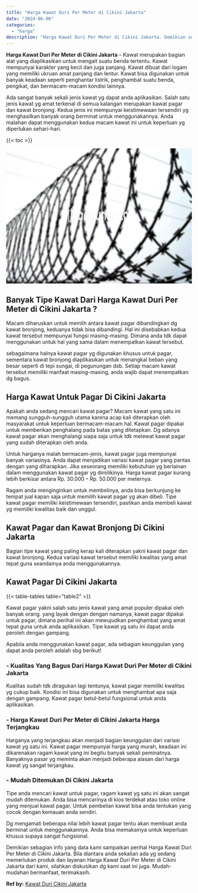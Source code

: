```yaml
---
title: "Harga Kawat Duri Per Meter di Cikini Jakarta"
date: "2024-06-06"
categories: 
  - "harga"
description: "Harga Kawat Duri Per Meter di Cikini Jakarta. Demikian sebagian info yang data kami sampaikan perihal Harga Kawat Duri Per Meter di Cikini Jakarta. Bila dian..."
---
```


**Harga Kawat Duri Per Meter di Cikini Jakarta** – Kawat merupakan bagian alat yang diaplikasikan untuk mengait suatu benda tertentu. Kawat mempunyai karakter yang kecil dan juga panjang. Kawat dibuat dari logam yang memiliki ukruan amat panjang dan lentur. Kawat bisa digunakan untuk banyak keadaan seperti penghantar listrik, penghambat suatu benda, pengikat, dan bermacam-macam kondisi lainnya.

Ada sangat banyak sekali jenis kawat yg dapat anda aplikasikan. Salah satu jenis kawat yg amat terkenal di semua kalangan merupakan kawat pagar dan kawat bronjong. Kedua jenis ini mempunyai keistimewaan tersendiri yg menghasilkan banyak orang berminat untuk menggunakannya. Anda malahan dapat menggunakan kedua macam kawat ini untuk keperluan yg diperlukan sehari-hari.

{{< toc >}}

![Harga Kawat Duri Per Meter di Cikini Jakarta](/images/jual-kawat-murah44.png)

## Banyak Tipe Kawat Dari Harga Kawat Duri Per Meter di Cikini Jakarta ?

Macam diharuskan untuk memlih antara kawat pagar dibandingkan dg kawat bronjong, keduanya tidak bisa dibandingi. Hal ini disebabkan kedua kawat tersebut mempunyai fungsi masing-masing. Dimana anda tdk dapat menggunakan untuk hal yang sama dalam menempatkan kawat tersebut.

sebagaimana halnya kawat pagar yg digunakan khusus untuk pagar, sementara kawat bronjong diaplikasikan untuk menangkal beban yang besar seperti di tepi sungai, di pegunungan dsb. Setiap macam kawat tersebut memiliki manfaat masing-masing, anda wajib dapat menempatkan dg bagus.

## Harga Kawat Untuk Pagar Di Cikini Jakarta

Apakah anda sedang mencari kawat pagar? Macam kawat yang satu ini memang sungguh-sungguh utama karena acap kali diterapkan oleh masyarakat untuk keperluan bermacam-macam hal. Kawat pagar dipakai untuk memberikan penghalang pada batas yang ditetapkan. Dg adanya kawat pagar akan menghalangi siapa saja untuk tdk melewat kawat pagar yang sudah diterapkan oleh anda.

Untuk harganya malah bermacam-jenis, kawat pagar juga mempunyai banyak variasinya. Anda dapat menjadikan variasi kawat pagar yang pantas dengan yang diharapkan. Jika seseorang memiliki kebutuhan yg berlainan dalam menggunakan kawat pagar yg dimilikinya. Harga kawat pagar kurang lebih berkisar antara Rp. 30.000 – Rp. 50.000 per meternya.

Ragam anda menginginkan untuk membelinya, anda bisa berkunjung ke tempat jual kapan saja untuk memilih kawat pagar yg akan dibeli. Tipe kawat pagar memiliki keistimewaan tersendiri, pastikan anda membeli kawat yg memiliki kwalitas baik dan unggul.

## Kawat Pagar dan Kawat Bronjong Di Cikini Jakarta

Bagian tipe kawat yang paling kerap kali diterapkan yakni kawat pagar dan kawat bronjong. Kedua variasi kawat tersebut memiliki kwalitas yang amat tepat guna seandainya anda menggunakannya.

## Kawat Pagar Di Cikini Jakarta

{{< table-tables table="table2" >}}

Kawat pagar yakni salah satu jenis kawat yang amat populer dipakai oleh banyak orang. yang layak dengan dengan namanya, kawat pagar dipakai untuk pagar, dimana perihal ini akan mewujudkan penghambat yang amat tepat guna untuk anda aplikasikan. Tipe kawat yg satu ini dapat anda peroleh dengan gampang.

Apabila anda menggunakan kawat pagar, ada sebagian keunggulan yang dapat anda peroleh adalah sbg berikut!

### \- Kualitas Yang Bagus Dari Harga Kawat Duri Per Meter di Cikini Jakarta

Kualitas sudah tdk diragukan lagi tentunya, kawat pagar memiliki kwalitas yg cukup baik. Kondisi ini bisa digunakan untuk menghambat apa saja dengan gampang. Kawat pagar betul-betul fungsional untuk anda aplikasikan.

### \- Harga Kawat Duri Per Meter di Cikini Jakarta Harga Terjangkau

Harganya yang terjangkau akan menjadi bagian keunggulan dari variasi kawat yg satu ini. Kawat pagar mempunyai harga yang murah, keadaan ini dikarenakan ragam kawat yang ini begitu banyak sekali peminatnya. Banyaknya pasar yg meminta akan menjadi beberapa alasan dari harga kawat yg sangat terjangkau.

### \- Mudah Ditemukan Di Cikini Jakarta

Tipe anda mencari kawat untuk pagar, ragam kawat yg satu ini akan sangat mudah ditemukan. Anda bisa mencarinya di kios terdekat atau toko online yang menjual kawat pagar. Untuk pembelian kawat bisa anda tentukan yang cocok dengan kemauan anda sendiri.

Dg mengamati beberapa nilai lebih kawat pagar tentu akan membuat anda berminat untuk menggunakannya. Anda bisa memakainya untuk keperluan khusus supaya sangat fungsional.

Demikian sebagian info yang data kami sampaikan perihal Harga Kawat Duri Per Meter di Cikini Jakarta. Bila diantara anda sekalian ada yg sedang memerlukan produk dan layanan Harga Kawat Duri Per Meter di Cikini Jakarta dari kami, silahkan diskusikan dg kami saat ini juga. Mudah-mudahan bermanfaat, terimakasih.

**Ref by:** [Kawat Duri Cikini Jakarta](https://id.wikipedia.org/wiki/Kawat)
